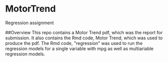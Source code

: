 # MotorTrend
Regression assignment

##Overview
This repo contains a Motor Trend pdf, which was the report for submission. It also contains the Rmd code, Motor Trend, which was used to produce the pdf. The Rmd code, "regression" was used to run the regression models for a single variable with mpg as well as multiariable regression models.
